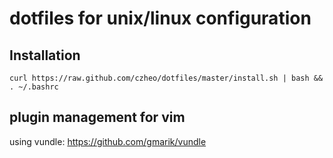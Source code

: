 dotfiles for unix/linux configuration
===========================

Installation
------------------

    curl https://raw.github.com/czheo/dotfiles/master/install.sh | bash && . ~/.bashrc

plugin management for vim
-----------------------

using vundle: https://github.com/gmarik/vundle
